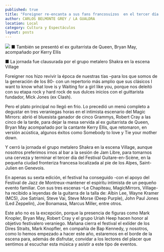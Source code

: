 ```yaml
---
published: true
title: "Foreigner re-encanta a sus fans francosuizos  en el tercer día del Festival Guitare-en-Scène"
author: CARLOS BELMONTE GREY / LA GUALDRA
location: Local
category: Cultura y Espectáculos
layout: posts
---
```


![](http://i.imgur.com/QqqiVs7m.jpg)
■ También se presentó el ex guitarrista de Queen, Bryan May, acompañado por Kerry Ellis

■ La jornada fue clausurada por el grupo metalero Shakra en la escena Village

Foreigner nos hizo revivir la época de nuestras  tías –para los que somos de la generación de los 80- con un repertorio más amplio que sus clásicos I want to know what love is y Waiting for a girl like you, porque nos deleitó con su etapa rock y hard rock de sus dulces inicios con el guittarista fundador, Mick Jones (ex Clash). 

Pero el plato principal no llegó en frio. Lo precedió un menú completo a degustar en tres veraniegas horas en el intimista escenario del Magic Mirrors: abrió el bluesista ganador de cinco Grammys, Robert Cray a las cinco de la tarde, para dejar la mesa servida al ex  guitarrista de Queen, Bryan May acompañado por la cantante Kerry Ellis, que retomaron, en versión acústica, algunos éxitos como Somebody to love y Tie your mother down.

Y cerró la jornada el grupo metalero Shakra en la escena Village, aunque nosotros preferimos irnos al bar a la sesión de Jam Libre, para tomarnos una cerveza y terminar el tercer día del Festival Guitare-en-Scène, en la pequeña ciudad fronteriza francesa localizada al pie de los Alpes, Saint-Julien en Genevois.

En apenas su sexta edición, el festival ha conseguido -con el apoyo del Festival de Jazz de Montreux-mantener el espíritu intimista de un pequeño evento familiar. Con sus tres escenas –Le Chapiteau, MagicMirrors,  Village- ha recibido a  leyendas de la guitarra de la talla de: Albin Lee, Wayne Kramer (MC5), Joe Satriani, Steve Vai, Steve Morse (Deep Purple), John Paul Jones (Led Zeppelin), Joe Bonamasa, Marcus Miller, entre otros. 

Este año no es la excepción, porque la presencia de figuras como Mark Knopler, Bryan May, Robert Cray y el grupo Uriah Heep hacen honor al objetivo festivalero veraniego.
Mañana cierra el festival el exlíder de los Dires Straits, Mark Knopfler, en compañía de Bap Kennedy, y nosotros, como lo hemos empezado a hacer este año, estaremos en el borde de la escena para, además de disfrutar, convidar a los lectores del placer que sentimos al escuchar esta música y asistir a este tipo de eventos. 
